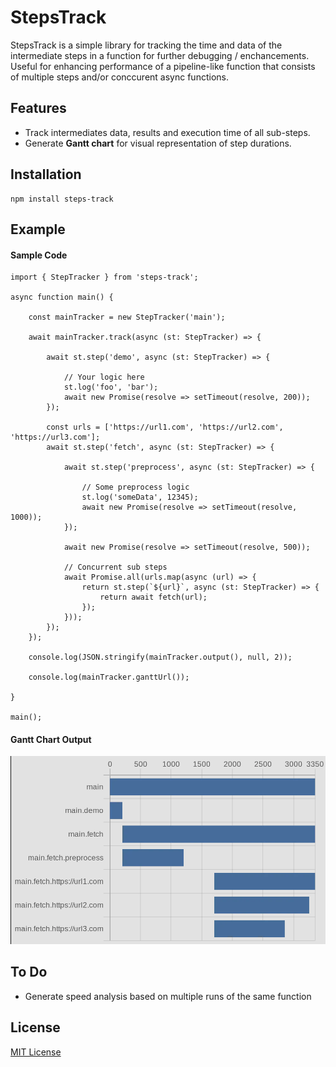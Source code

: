 # StepsTrack

StepsTrack is a simple library for tracking the time and data of the intermediate steps in a function for further debugging / enchancements. Useful for enhancing performance of a pipeline-like function that consists of multiple steps and/or conccurent async functions.

## Features

- Track intermediates data, results and execution time of all sub-steps.
- Generate **Gantt chart** for visual representation of step durations.

## Installation

```
npm install steps-track
```

## Example

#### Sample Code
```
import { StepTracker } from 'steps-track';

async function main() {
        
    const mainTracker = new StepTracker('main');

    await mainTracker.track(async (st: StepTracker) => {
       
        await st.step('demo', async (st: StepTracker) => {
        
            // Your logic here
            st.log('foo', 'bar');
            await new Promise(resolve => setTimeout(resolve, 200));
        });
        
        const urls = ['https://url1.com', 'https://url2.com', 'https://url3.com'];
        await st.step('fetch', async (st: StepTracker) => {
                
            await st.step('preprocess', async (st: StepTracker) => {
                
                // Some preprocess logic
                st.log('someData', 12345);
                await new Promise(resolve => setTimeout(resolve, 1000));
            });
        
            await new Promise(resolve => setTimeout(resolve, 500));
        
            // Concurrent sub steps
            await Promise.all(urls.map(async (url) => {
                return st.step(`${url}`, async (st: StepTracker) => {
                    return await fetch(url);
                });
            }));
        });
    });
    
    console.log(JSON.stringify(mainTracker.output(), null, 2));

    console.log(mainTracker.ganttUrl());

}

main();
```
#### Gantt Chart Output
![Sample Gantt Chart](./sample/sample-gantt.png)

## To Do
- Generate speed analysis based on multiple runs of the same function

## License
[MIT License](LICENSE)
